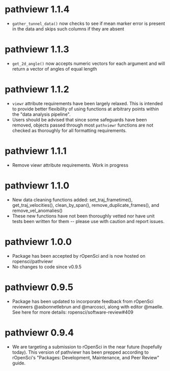 # pathviewr 1.1.4
* `gather_tunnel_data()` now checks to see if mean marker error is present in
the data and skips such columns if they are absent

# pathviewr 1.1.3
* `get_2d_angle()` now accepts numeric vectors for each argument and will 
return a vector of angles of equal length

# pathviewr 1.1.2
* `viewr` attribute requirements have been largely relaxed. This is intended
to provide better flexibility of using functions at arbitrary points within the
"data analysis pipeline". 
* Users should be advised that since some safeguards have been removed, objects
passed through most `pathviewr` functions are not checked as thoroughly for all
formatting requirements.

# pathviewr 1.1.1
* Remove viewr attribute requirements. Work in progress

# pathviewr 1.1.0
* New data cleaning functions added: set_traj_frametime(),
get_traj_velocities(), clean_by_span(), remove_duplicate_frames(), and
remove_vel_anomalies()
* These new functions have not been thoroughly vetted nor have unit tests
been written for them -- please use with caution and report issues.

# pathviewr 1.0.0
* Package has been accepted by rOpenSci and is now hosted on ropensci/pathviewr
* No changes to code since v0.9.5

# pathviewr 0.9.5
* Package has been updated to incorporate feedback from rOpenSci reviewers
@asbonnetlebrun and @marcosci, along with editor @maelle. See here for more
details: ropensci/software-review#409

# pathviewr 0.9.4
* We are targeting a submission to rOpenSci in the near future (hopefully
today). This version of pathviewr has been prepped according to rOpenSci's
"Packages: Development, Maintenance, and Peer Review" guide.
